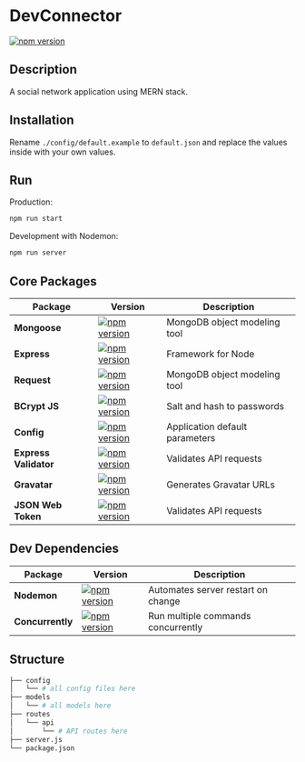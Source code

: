# DevConnector

[![npm version](https://img.shields.io/npm/v/primer.svg)](https://www.npmjs.org/package/primer)


## Description
A social network application using MERN stack.

## Installation

Rename `./config/default.example` to `default.json` and replace the values inside with your own values.

## Run

Production:
```sh
npm run start
```

Development with Nodemon:
```sh
npm run server
```

## Core Packages

| Package | Version | Description
|---|---|--|
| **Mongoose** | [![npm version](https://img.shields.io/npm/v/mongoose.svg)](https://www.npmjs.org/package/mongoose) | MongoDB object modeling tool |
| **Express**  | [![npm version](https://img.shields.io/npm/v/express.svg)](https://www.npmjs.org/package/express) |  Framework for Node |
| **Request** | [![npm version](https://img.shields.io/npm/v/request.svg)](https://www.npmjs.org/package/request) | MongoDB object modeling tool |
| **BCrypt JS** | [![npm version](https://img.shields.io/npm/v/bcryptjs.svg)](https://www.npmjs.org/package/bcryptjs) | Salt and hash to passwords |
| **Config** | [![npm version](https://img.shields.io/npm/v/config.svg)](https://www.npmjs.org/package/config) | Application default parameters |
| **Express Validator** | [![npm version](https://img.shields.io/npm/v/express-validator.svg)](https://www.npmjs.org/package/express-validator) | Validates API requests |
| **Gravatar** | [![npm version](https://img.shields.io/npm/v/gravatar.svg)](https://www.npmjs.org/package/gravatar) | Generates Gravatar URLs |
| **JSON Web Token** | [![npm version](https://img.shields.io/npm/v/jsonwebtoken.svg)](https://www.npmjs.org/package/jsonwebtoken) | Validates API requests |


## Dev Dependencies

| Package | Version | Description
|---|---|--|
| **Nodemon**  | [![npm version](https://img.shields.io/npm/v/nodemon.svg)](https://www.npmjs.org/package/nodemon) | Automates server restart on change |
| **Concurrently** | [![npm version](https://img.shields.io/npm/v/concurrently.svg)](https://www.npmjs.org/package/concurrently) | Run multiple commands concurrently |


## Structure

```sh
├── config
│   └── # all config files here
├── models
│   └── # all models here
├── routes 
│   └── api
│       └── # API routes here
├── server.js
└── package.json
```